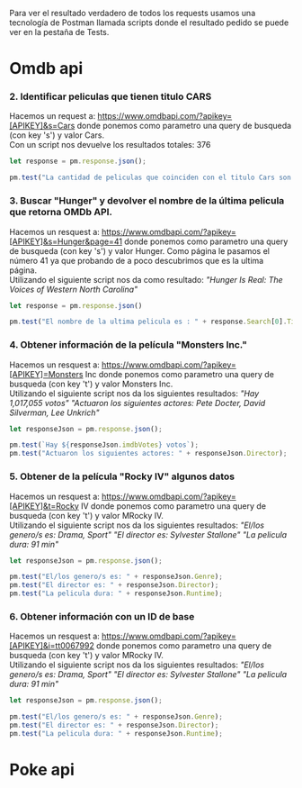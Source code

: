 Para ver el resultado verdadero de todos los requests usamos una tecnología de Postman llamada scripts donde el resultado pedido se puede ver en la pestaña de Tests.

# Omdb api
### 2. Identificar peliculas que tienen titulo CARS
Hacemos un request a: https://www.omdbapi.com/?apikey=[APIKEY]&s=Cars donde ponemos como parametro una query de busqueda (con key 's') y valor Cars.<br>
Con un script nos devuelve los resultados totales: 376
```javascript
let response = pm.response.json();

pm.test("La cantidad de peliculas que coinciden con el titulo Cars son " + response.totalResults);
```
### 3. Buscar "Hunger" y devolver el nombre de la última pelicula que retorna OMDb API.
Hacemos un resquest a:  https://www.omdbapi.com/?apikey=[APIKEY]&s=Hunger&page=41 donde ponemos como parametro una query de busqueda (con key 's') y valor Hunger. Como página le pasamos el número 41 ya que probando de a poco descubrimos que es la ultima página. <br>
Utilizando el siguiente script nos da como resultado: *"Hunger Is Real: The Voices of Western North Carolina"*
```javascript
let response = pm.response.json()

pm.test("El nombre de la ultima pelicula es : " + response.Search[0].Title)
```
### 4. Obtener información de la película "Monsters Inc."
Hacemos un resquest a:  https://www.omdbapi.com/?apikey=[APIKEY]=Monsters Inc donde ponemos como parametro una query de busqueda (con key 't') y valor Monsters Inc. <br>
Utilizando el siguiente script nos da los siguientes resultados: *"Hay 1,017,055 votos"*
*"Actuaron los siguientes actores: Pete Docter, David Silverman, Lee Unkrich"*
```javascript
let responseJson = pm.response.json();

pm.test(`Hay ${responseJson.imdbVotes} votos`);
pm.test("Actuaron los siguientes actores: " + responseJson.Director);
```
### 5. Obtener de la película "Rocky IV" algunos datos
Hacemos un resquest a:  https://www.omdbapi.com/?apikey=[APIKEY]&t=Rocky IV  donde ponemos como parametro una query de busqueda (con key 't') y valor MRocky IV. <br>
Utilizando el siguiente script nos da los siguientes resultados: *"El/los genero/s es: Drama, Sport"*
*"El director es: Sylvester Stallone"*
*"La pelicula dura: 91 min"*
```javascript
let responseJson = pm.response.json();

pm.test("El/los genero/s es: " + responseJson.Genre);
pm.test("El director es: " + responseJson.Director);
pm.test("La pelicula dura: " + responseJson.Runtime);
```
### 6. Obtener información con un ID de base
Hacemos un resquest a:  https://www.omdbapi.com/?apikey=[APIKEY]&i=tt0067992 donde ponemos como parametro una query de busqueda (con key 't') y valor MRocky IV. <br>
Utilizando el siguiente script nos da los siguientes resultados: *"El/los genero/s es: Drama, Sport"*
*"El director es: Sylvester Stallone"*
*"La pelicula dura: 91 min"*
```javascript
let responseJson = pm.response.json();

pm.test("El/los genero/s es: " + responseJson.Genre);
pm.test("El director es: " + responseJson.Director);
pm.test("La pelicula dura: " + responseJson.Runtime);
```
# Poke api
